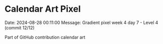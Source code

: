 # Calendar Art Pixel

Date: 2024-08-28 00:11:00
Message: Gradient pixel week 4 day 7 - Level 4 (commit 12/12)

Part of GitHub contribution calendar art
